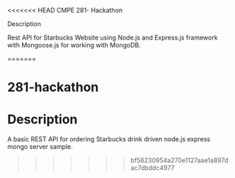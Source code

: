 <<<<<<< HEAD
CMPE 281- Hackathon

Description

Rest API for Starbucks Website using Node.js and Express.js framework with Mongoose.js for working with MongoDB. 

=======
# 281-hackathon

# Description
A basic REST API for ordering Starbucks drink driven node.js express mongo server sample.
>>>>>>> bf56230954a270e1127aae1a897dac7dbddc4977
